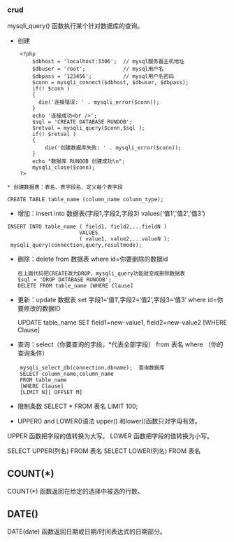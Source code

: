 ### crud
mysqli_query() 函数执行某个针对数据库的查询。

- 创建

```
    <?php
        $dbhost = 'localhost:3306';  // mysql服务器主机地址
        $dbuser = 'root';            // mysql用户名
        $dbpass = '123456';          // mysql用户名密码
        $conn = mysqli_connect($dbhost, $dbuser, $dbpass);
        if(! $conn )
        {
          die('连接错误: ' . mysqli_error($conn));
        }
        echo '连接成功<br />';
        $sql = 'CREATE DATABASE RUNOOB';
        $retval = mysqli_query($conn,$sql );
        if(! $retval )
        {
            die('创建数据库失败: ' . mysqli_error($conn));
        }
        echo "数据库 RUNOOB 创建成功\n";
        mysqli_close($conn);
    ?>

```
    * 创建数据表：表名、表字段名、定义每个表字段

    CREATE TABLE table_name (column_name column_type);

- 增加：insert into 数据表(字段1,字段2,字段3) values('值1','值2','值3')

```
INSERT INTO table_name ( field1, field2,...fieldN )
                       VALUES
                       ( value1, value2,...valueN );
 mysqli_query(connection,query,resultmode);  

```

- 删除：delete from 数据表 where id=你要删除的数据id

    ```
    在上面代码把CREATE改为DROP，mysqli_query功能就变成删除数据表
    $sql = 'DROP DATABASE RUNOOB';
    DELETE FROM table_name [WHERE Clause]

    ```

- 更新：update 数据表 set 字段1=‘值1’,字段2=‘值2’,字段3=‘值3’ where id=你要修改的数据ID

    UPDATE table_name SET field1=new-value1, field2=new-value2
    [WHERE Clause]

- 查询：select（你要查询的字段，*代表全部字段） from 表名 where （你的查询条件）

```
    mysqli_select_db(connection,dbname);  查询数据库
    SELECT column_name,column_name
    FROM table_name
    [WHERE Clause]
    [LIMIT N][ OFFSET M]

```

- 限制条数
SELECT * FROM 表名 LIMIT 100;

- UPPER() and LOWER()语法
upper() 和lower()函数只对字母有效。

UPPER 函数把字段的值转换为大写。
LOWER 函数把字段的值转换为小写。

SELECT UPPER(列名) FROM 表名
SELECT LOWER(列名) FROM 表名

## COUNT(*)
COUNT(*) 函数返回在给定的选择中被选的行数。
## DATE() 
DATE(date) 函数返回日期或日期/时间表达式的日期部分。